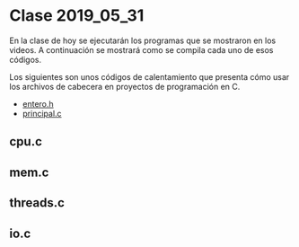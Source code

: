 # Clase 2019_05_31

En la clase de hoy se ejecutarán los programas que se mostraron en los videos.
A continuación se mostrará como se compila cada uno de esos códigos.

Los siguientes son unos códigos de calentamiento que presenta cómo usar los
archivos de cabecera en proyectos de programación en C.

* [entero.h](entero.h)
* [principal.c](principal.c)

## cpu.c

## mem.c

## threads.c

## io.c

